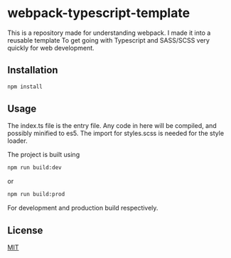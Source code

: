 # webpack-typescript-template

This is a repository made for understanding webpack. I made it into a reusable template To get going with Typescript and SASS/SCSS very quickly for web development.

## Installation

```bash
npm install
```

## Usage

The index.ts file is the entry file. Any code in here will be compiled, and possibly minified to es5.
The import for styles.scss is needed for the style loader.

The project is built using
```bash 
npm run build:dev
```
or
```bash
npm run build:prod
```

For development and production build respectively.

## License
[MIT](https://choosealicense.com/licenses/mit/)
